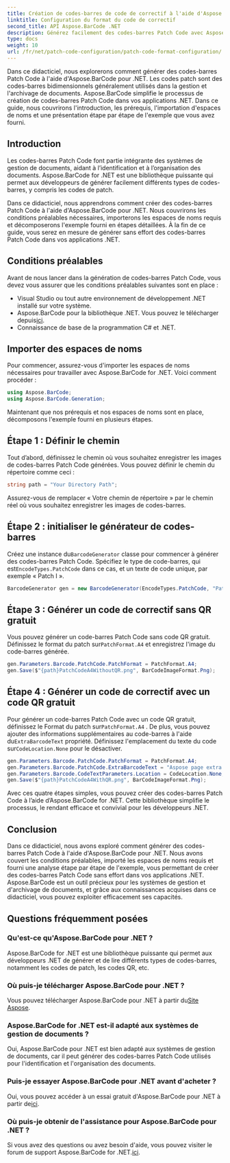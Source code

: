 ```yaml
---
title: Création de codes-barres de code de correctif à l'aide d'Aspose.BarCode pour .NET
linktitle: Configuration du format du code de correctif
second_title: API Aspose.BarCode .NET
description: Générez facilement des codes-barres Patch Code avec Aspose.BarCode pour .NET. Découvrez les étapes pour créer des codes-barres Patch Code et améliorer votre système de gestion de documents. Téléchargez la bibliothèque maintenant !
type: docs
weight: 10
url: /fr/net/patch-code-configuration/patch-code-format-configuration/
---
```


Dans ce didacticiel, nous explorerons comment générer des codes-barres Patch Code à l'aide d'Aspose.BarCode pour .NET. Les codes patch sont des codes-barres bidimensionnels généralement utilisés dans la gestion et l'archivage de documents. Aspose.BarCode simplifie le processus de création de codes-barres Patch Code dans vos applications .NET. Dans ce guide, nous couvrirons l'introduction, les prérequis, l'importation d'espaces de noms et une présentation étape par étape de l'exemple que vous avez fourni.

## Introduction

Les codes-barres Patch Code font partie intégrante des systèmes de gestion de documents, aidant à l’identification et à l’organisation des documents. Aspose.BarCode for .NET est une bibliothèque puissante qui permet aux développeurs de générer facilement différents types de codes-barres, y compris les codes de patch.

Dans ce didacticiel, nous apprendrons comment créer des codes-barres Patch Code à l'aide d'Aspose.BarCode pour .NET. Nous couvrirons les conditions préalables nécessaires, importerons les espaces de noms requis et décomposerons l'exemple fourni en étapes détaillées. À la fin de ce guide, vous serez en mesure de générer sans effort des codes-barres Patch Code dans vos applications .NET.

## Conditions préalables

Avant de nous lancer dans la génération de codes-barres Patch Code, vous devez vous assurer que les conditions préalables suivantes sont en place :

- Visual Studio ou tout autre environnement de développement .NET installé sur votre système.
-  Aspose.BarCode pour la bibliothèque .NET. Vous pouvez le télécharger depuis[ici](https://releases.aspose.com/barcode/net/).
- Connaissance de base de la programmation C# et .NET.

## Importer des espaces de noms

Pour commencer, assurez-vous d'importer les espaces de noms nécessaires pour travailler avec Aspose.BarCode for .NET. Voici comment procéder :

```csharp
using Aspose.BarCode;
using Aspose.BarCode.Generation;
```

Maintenant que nos prérequis et nos espaces de noms sont en place, décomposons l'exemple fourni en plusieurs étapes.

## Étape 1 : Définir le chemin

Tout d’abord, définissez le chemin où vous souhaitez enregistrer les images de codes-barres Patch Code générées. Vous pouvez définir le chemin du répertoire comme ceci :

```csharp
string path = "Your Directory Path";
```

Assurez-vous de remplacer « Votre chemin de répertoire » par le chemin réel où vous souhaitez enregistrer les images de codes-barres.

## Étape 2 : initialiser le générateur de codes-barres

 Créez une instance du`BarcodeGenerator` classe pour commencer à générer des codes-barres Patch Code. Spécifiez le type de code-barres, qui est`EncodeTypes.PatchCode` dans ce cas, et un texte de code unique, par exemple « Patch I ».

```csharp
BarcodeGenerator gen = new BarcodeGenerator(EncodeTypes.PatchCode, "Patch I");
```

## Étape 3 : Générer un code de correctif sans QR gratuit

 Vous pouvez générer un code-barres Patch Code sans code QR gratuit. Définissez le format du patch sur`PatchFormat.A4` et enregistrez l'image du code-barres générée.

```csharp
gen.Parameters.Barcode.PatchCode.PatchFormat = PatchFormat.A4;
gen.Save($"{path}PatchCodeA4WithoutQR.png", BarCodeImageFormat.Png);
```

## Étape 4 : Générer un code de correctif avec un code QR gratuit

 Pour générer un code-barres Patch Code avec un code QR gratuit, définissez le Format du patch sur`PatchFormat.A4` . De plus, vous pouvez ajouter des informations supplémentaires au code-barres à l'aide du`ExtraBarcodeText` propriété. Définissez l'emplacement du texte du code sur`CodeLocation.None` pour le désactiver.

```csharp
gen.Parameters.Barcode.PatchCode.PatchFormat = PatchFormat.A4;
gen.Parameters.Barcode.PatchCode.ExtraBarcodeText = "Aspose page extra info";
gen.Parameters.Barcode.CodeTextParameters.Location = CodeLocation.None;
gen.Save($"{path}PatchCodeA4WithQR.png", BarCodeImageFormat.Png);
```

Avec ces quatre étapes simples, vous pouvez créer des codes-barres Patch Code à l’aide d’Aspose.BarCode for .NET. Cette bibliothèque simplifie le processus, le rendant efficace et convivial pour les développeurs .NET.

## Conclusion

Dans ce didacticiel, nous avons exploré comment générer des codes-barres Patch Code à l'aide d'Aspose.BarCode pour .NET. Nous avons couvert les conditions préalables, importé les espaces de noms requis et fourni une analyse étape par étape de l'exemple, vous permettant de créer des codes-barres Patch Code sans effort dans vos applications .NET. Aspose.BarCode est un outil précieux pour les systèmes de gestion et d'archivage de documents, et grâce aux connaissances acquises dans ce didacticiel, vous pouvez exploiter efficacement ses capacités.

## Questions fréquemment posées

### Qu'est-ce qu'Aspose.BarCode pour .NET ?
Aspose.BarCode for .NET est une bibliothèque puissante qui permet aux développeurs .NET de générer et de lire différents types de codes-barres, notamment les codes de patch, les codes QR, etc.

### Où puis-je télécharger Aspose.BarCode pour .NET ?
Vous pouvez télécharger Aspose.BarCode pour .NET à partir du[Site Aspose](https://releases.aspose.com/barcode/net/).

### Aspose.BarCode for .NET est-il adapté aux systèmes de gestion de documents ?
Oui, Aspose.BarCode pour .NET est bien adapté aux systèmes de gestion de documents, car il peut générer des codes-barres Patch Code utilisés pour l'identification et l'organisation des documents.

### Puis-je essayer Aspose.BarCode pour .NET avant d'acheter ?
 Oui, vous pouvez accéder à un essai gratuit d'Aspose.BarCode pour .NET à partir de[ici](https://releases.aspose.com/).

### Où puis-je obtenir de l'assistance pour Aspose.BarCode pour .NET ?
 Si vous avez des questions ou avez besoin d'aide, vous pouvez visiter le forum de support Aspose.BarCode for .NET.[ici](https://forum.aspose.com/c/barcode/13).
